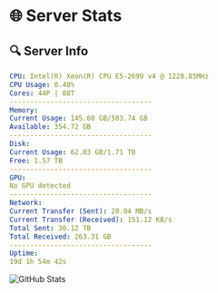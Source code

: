# 🌐 Server Stats
## 🔍 Server Info
```yaml
CPU: Intel(R) Xeon(R) CPU E5-2699 v4 @ 1228.85MHz
CPU Usage: 0.40%
Cores: 44P | 88T
-----------------------------------
Memory:
Current Usage: 145.60 GB/503.74 GB
Available: 354.72 GB
-----------------------------------
Disk:
Current Usage: 62.03 GB/1.71 TB
Free: 1.57 TB
-----------------------------------
GPU:
No GPU detected
-----------------------------------
Network:
Current Transfer (Sent): 20.04 MB/s
Current Transfer (Received): 151.12 KB/s
Total Sent: 30.12 TB
Total Received: 263.31 GB
-----------------------------------
Uptime:
19d 1h 54m 42s
```
![GitHub Stats](https://img.shields.io/badge/Updated-2025-03-26_23:17:31-blue)